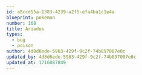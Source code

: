 ```yaml
---
id: a8ccd55a-1383-4239-a2f5-efa4ba1c1e4a
blueprint: pokemon
number: 168
title: Ariados
types:
  - bug
  - poison
author: 4d8d6ede-5963-429f-9c2f-74b897007e0c
updated_by: 4d8d6ede-5963-429f-9c2f-74b897007e0c
updated_at: 1716087849
---
```

